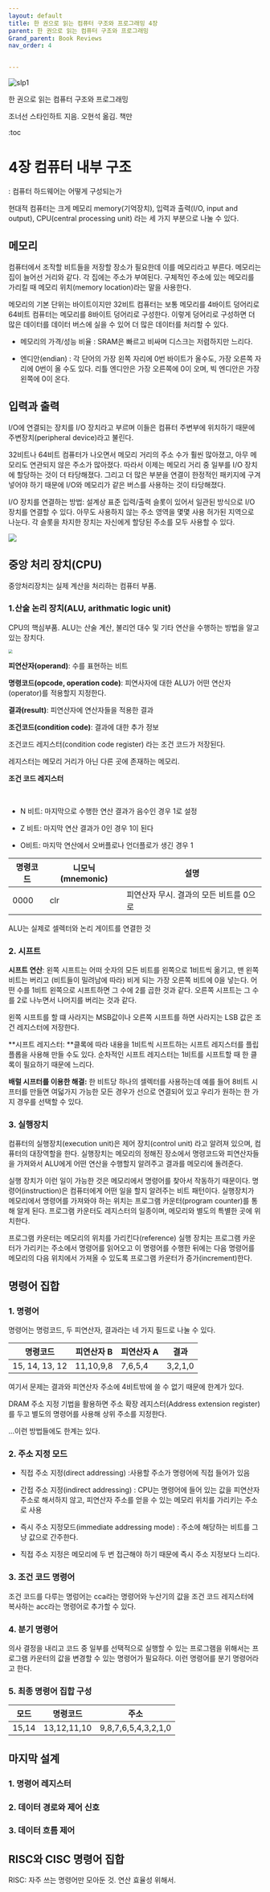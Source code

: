 ```yaml
---
layout: default
title: 한 권으로 읽는 컴퓨터 구조와 프로그래밍 4장
parent: 한 권으로 읽는 컴퓨터 구조와 프로그래밍
Grand_parent: Book Reviews
nav_order: 4


---
```






![slp1]()

한 권으로 읽는 컴퓨터 구조와 프로그래밍

조너선 스타인하트 지음. 오현석 옮김. 책만



:toc



# 4장 컴퓨터 내부 구조

: 컴퓨터 하드웨어는 어떻게 구성되는가



현대적 컴퓨터는 크게 메모리 memory(기억장치), 입력과 출력(I/O, input and output), CPU(central processing unit) 라는 세 가지 부분으로 나눌 수 있다. 



## 메모리

컴퓨터에서 조작할 비트들을 저장할 장소가 필요한데 이를 메모리라고 부른다. 메모리는 집이 늘어선 거리와 같다. 각 집에는 주소가 부여된다. 구체적인 주소에 있는 메모리를 가리킬 때 메모리 위치(memory location)라는 말을 사용한다. 



메모리의 기본 단위는 바이트이지만 32비트 컴퓨터는 보통 메모리를 4바이트 덩어리로 64비트 컴퓨터는 메모리를 8바이트 덩어리로 구성한다. 이렇게 덩어리로 구성하면 더 많은 데이터를 데이터 버스에 실을 수 있어 더 많은 데이터를 처리할 수 있다. 



* 메모리의 가격/성능 비율 : SRAM은 빠르고 비싸며 디스크는 저렴하지만 느리다.



* 엔디안(endian) : 각 단어의 가장 왼쪽 자리에 0번 바이트가 올수도, 가장 오른쪽 자리에 0번이 올 수도 있다. 리틀 엔디안은 가장 오른쪽에 0이 오며, 빅 엔디안은 가장 왼쪽에 0이 온다. 



## 입력과 출력

I/O에 연결되는 장치를 I/O 장치라고 부르며 이들은 컴퓨터 주변부에 위치하기 때문에 주변장치(peripheral device)라고 불린다. 



32비트나 64비트 컴퓨터가 나오면서 메모리 거리의 주소 수가 훨씬 많아졌고, 아무 메모리도 연관되지 않은 주소가 많아졌다. 따라서 이제는 메모리 거리 중 일부를 I/O 장치에 할당하는 것이 더 타당해졌다. 그리고 더 많은 부분을 연결이 한정적인 패키지에 구겨 넣어야 하기 때문에 I/O와 메모리가 같은 버스를 사용하는 것이 타당해졌다.



I/O 장치를 연결하는 방법: 설계상 표준 입력/출력 슬롯이 있어서 일관된 방식으로 I/O 장치를 연결할 수 있다. 아무도 사용하지 않는 주소 영역을 몇몇 사용 허가된 지역으로 나눈다. 각 슬롯을 차지한 장치는 자신에게 할당된 주소를 모두 사용할 수 있다.

![](http://www.mathcs.emory.edu/~jallen/Courses/355/Syllabus/6-io/mem-map-io.gif)



## 중앙 처리 장치(CPU)

중앙처리장치는 실제 계산을 처리하는 컴퓨터 부품.



### 1.산술 논리 장치(ALU, arithmatic logic unit)

CPU의 핵심부품. ALU는 산술 계산, 불리언 대수 및 기타 연산을 수행하는 방법을 알고 있는 장치다.

<img src="https://image.slidesharecdn.com/csc1401-lecture03-computerarithmetic-arithmeticandlogicunitalu-150305012706-conversion-gate01/95/csc1401-lecture03-computer-arithmetic-arithmetic-and-logic-unit-alu-5-638.jpg?cb=1425518931" style="zoom:50%;" />

**피연산자(operand)**: 수를 표현하는 비트



**명령코드(opcode, operation code)**: 피연사자에 대한 ALU가 어떤 연산자(operator)를 적용할지 지정한다.



**결과(result)**: 피연산자에 연산자들을 적용한 결과



**조건코드(condition code)**: 결과에 대한 추가 정보

조건코드 레지스터(condition code register) 라는 조건 코드가 저장된다. 

레지스터는 메모리 거리가 아닌 다른 곳에 존재하는 메모리. 



**조건 코드 레지스터**

<br> 

* N 비트: 마지막으로 수행한 연산 결과가 음수인 경우 1로 설정

* Z 비트: 마지막 연산 결과가 0인 경우 1이 된다

* O비트: 마지막 연산에서 오버플로나 언더플로가 생긴 경우 1



| 명령코드 | 니모닉(mnemonic) | 설명                                    |
| -------- | ---------------- | --------------------------------------- |
| 0000     | clr              | 피연산자 무시. 결과의 모든 비트를 0으로 |

ALU는 실제로 셀렉터와 논리 게이트를 연결한 것





### 2. 시프트

**시프트 연산**: 왼쪽 시프트는 어떠 숫자의 모든 비트를 왼쪽으로 1비트씩 옮기고, 맨 왼쪽 비트는 버리고 (비트들이 밀려남에 따라) 비게 되는 가장 오른쪽 비트에 0을 넣는다. 어떤 수를 1비트 왼쪽으로 시프트하면 그 수에 2를 곱한 것과 같다. 오른쪽 시프트는 그 수를 2로 나누면서 나머지를 버리는 것과 같다.



왼쪽 시프트를 할 떄 사라지는 MSB값이나 오른쪽 시프트를 하면 사라지는 LSB 값은 조건 레지스터에 저장한다. 



**시프트 레지스터: **클록에 따라 내용을 1비트씩 시프트하는 시프트 레지스터를 플립플롭을 사용해 만들 수도 있다. 순차적인 시프트 레지스터는 1비트를 시프트할 때 한 클록이 필요하기 때문에 느리다. 



**배럴 시프터를 이용한 해결:** 한 비트당 하나의 셀렉터를 사용하는데 예를 들어 8비트 시프터를 만들면 여덟가지 가능한 모든 경우가 선으로 연결되어 있고 우리가 원하는 한 가지 경우를 선택할 수 있다.



### 3. 실행장치

컴퓨터의 실행장치(execution unit)은 제어 장치(control unit) 라고 알려져 있으며, 컴퓨터의 대장역할을 한다. 실행장치는 메모리의 정해진 장소에서 명령코드와 피연산자들을 가져와서 ALU에게 어떤 연산을 수행할지 알려주고 결과를 메모리에 돌려준다. 



실행 장치가 이런 일이 가능한 것은 메모리에서 명령어를 찾아서 작동하기 때문이다. 명령어(instruction)은 컴퓨터에게 어떤 일을 할지 알려주는 비트 패턴이다. 실행장치가 메모리에서 명령어를 가져와야 하는 위치는 프로그램 카운터(program counter)를 통해 알게 된다. 프로그램 카운터도 레지스터의 일종이며, 메모리와 별도의 특별한 곳에 위치한다. 



프로그램 카운터는 메모리의 위치를 가리킨다(reference) 실행 장치는 프로그램 카운터가 가리키는 주소에서 명령어를 읽어오고 이 명령어를 수행한 뒤에는 다음 명령어를 메모리의 다음 위치에서 가져올 수 있도록 프로그램 카운터가 증가(increment)한다.





## 명령어 집합

### 1. 명령어

명령어는 명렁코드, 두 피연산자, 결과라는 네 가지 필드로 나눌 수 있다.

| 명령코드       | 피연산자 B | 피연산자 A | 결과    |
| -------------- | ---------- | ---------- | ------- |
| 15, 14, 13, 12 | 11,10,9,8  | 7,6,5,4    | 3,2,1,0 |

여기서 문제는 결과와 피연산자 주소에 4비트밖에 쓸 수 없기 때문에 한계가 있다. 



DRAM 주소 지정 기법을 활용하면 주소 확장 레지스터(Address extension register)를 두고 별도의 명령어를 사용해 상위 주소를 지정한다. 



...이런 방법들에도 한계는 있다.



### 2. 주소 지정 모드

* 직접 주소 지정(direct addressing) :사용할 주소가 명령어에 직접 들어가 있음
* 간접 주소 지정(indirect addressing) : CPU는 명령어에 들어 있는 값을 피연산자 주소로 해서하지 않고, 피연산자 주소를 얻을 수 있는 메모리 위치를 가리키는 주소로 사용

* 즉시 주소 지정모드(immediate addressing mode) : 주소에 해당하는 비트를 그냥 값으로 간주한다. 
* 직접 주소 지정은 메모리에 두 번 접근해야 하기 때문에 즉시 주소 지정보다 느리다.



### 3. 조건 코드 명령어 

조건 코드를 다루는 명렁어는 cca라는 명령어와 누산기의 값을 조건 코드 레지스터에 복사하는 acc라는 명령어로 추가할 수 있다.



### 4. 분기 명령어

의사 결정을 내리고 코드 중 일부를 선택적으로 실행할 수 있는 프로그램을 위해서는 프로그램 카운터의 값을 변경할 수 있는 명령어가 필요하다. 이런 명령어를 분기 명령어라고 한다.



### 5. 최종 명령어 집합 구성

| 모드  | 명령코드    | 주소                |
| ----- | ----------- | ------------------- |
| 15,14 | 13,12,11,10 | 9,8,7,6,5,4,3,2,1,0 |



## 마지막 설계

### 1. 명령어 레지스터



### 2. 데이터 경로와 제어 신호



### 3. 데이터 흐름 제어



## RISC와 CISC 명령어 집합

RISC: 자주 쓰는 명령어만 모아둔 것. 연산 효율성 위해서.
